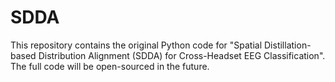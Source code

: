 # SDDA
This repository contains the original Python code for "Spatial Distillation-based Distribution Alignment (SDDA) for Cross-Headset EEG Classification". The full code will be open-sourced in the future.
